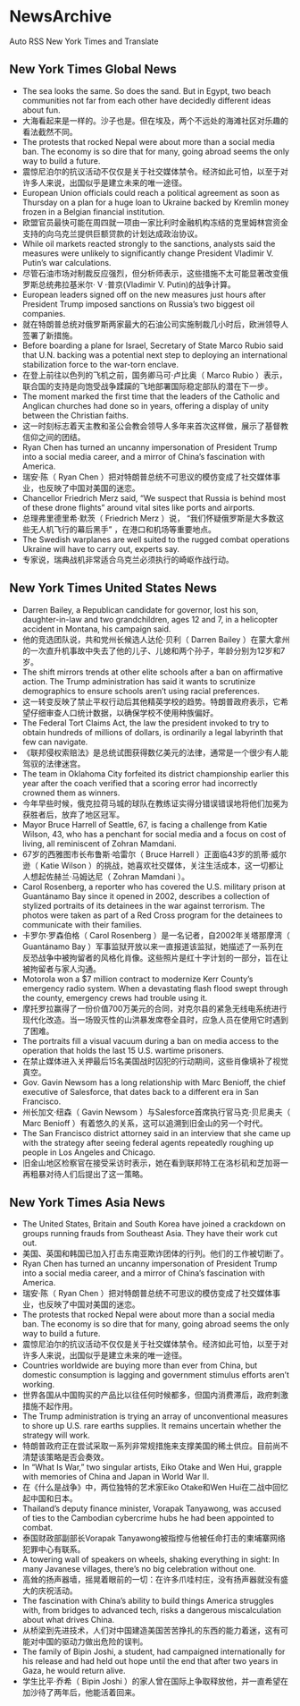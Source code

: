 # NewsArchive
Auto RSS New York Times and Translate

## New York Times Global News
* The sea looks the same. So does the sand. But in Egypt, two beach communities not far from each other have decidedly different ideas about fun.
* 大海看起来是一样的。沙子也是。但在埃及，两个不远处的海滩社区对乐趣的看法截然不同。
* The protests that rocked Nepal were about more than a social media ban. The economy is so dire that for many, going abroad seems the only way to build a future.
* 震惊尼泊尔的抗议活动不仅仅是关于社交媒体禁令。经济如此可怕，以至于对许多人来说，出国似乎是建立未来的唯一途径。
* European Union officials could reach a political agreement as soon as Thursday on a plan for a huge loan to Ukraine backed by Kremlin money frozen in a Belgian financial institution.
* 欧盟官员最快可能在周四就一项由一家比利时金融机构冻结的克里姆林宫资金支持的向乌克兰提供巨额贷款的计划达成政治协议。
* While oil markets reacted strongly to the sanctions, analysts said the measures were unlikely to significantly change President Vladimir V. Putin’s war calculations.
* 尽管石油市场对制裁反应强烈，但分析师表示，这些措施不太可能显著改变俄罗斯总统弗拉基米尔· V ·普京(Vladimir V. Putin)的战争计算。
* European leaders signed off on the new measures just hours after President Trump imposed sanctions on Russia’s two biggest oil companies.
* 就在特朗普总统对俄罗斯两家最大的石油公司实施制裁几小时后，欧洲领导人签署了新措施。
* Before boarding a plane for Israel, Secretary of State Marco Rubio said that U.N. backing was a potential next step to deploying an international stabilization force to the war-torn enclave.
* 在登上前往以色列的飞机之前，国务卿马可·卢比奥（ Marco Rubio ）表示，联合国的支持是向饱受战争蹂躏的飞地部署国际稳定部队的潜在下一步。
* The moment marked the first time that the leaders of the Catholic and Anglican churches had done so in years, offering a display of unity between the Christian faiths.
* 这一时刻标志着天主教和圣公会教会领导人多年来首次这样做，展示了基督教信仰之间的团结。
* Ryan Chen has turned an uncanny impersonation of President Trump into a social media career, and a mirror of China’s fascination with America.
* 瑞安·陈（ Ryan Chen ）把对特朗普总统不可思议的模仿变成了社交媒体事业，也反映了中国对美国的迷恋。
* Chancellor Friedrich Merz said, “We suspect that Russia is behind most of these drone flights” around vital sites like ports and airports.
* 总理弗里德里希·默茨（ Friedrich Merz ）说， “我们怀疑俄罗斯是大多数这些无人机飞行的幕后黑手” ，在港口和机场等重要地点。
* The Swedish warplanes are well suited to the rugged combat operations Ukraine will have to carry out, experts say.
* 专家说，瑞典战机非常适合乌克兰必须执行的崎岖作战行动。

## New York Times United States News
* Darren Bailey, a Republican candidate for governor, lost his son, daughter-in-law and two grandchildren, ages 12 and 7, in a helicopter accident in Montana, his campaign said.
* 他的竞选团队说，共和党州长候选人达伦·贝利（ Darren Bailey ）在蒙大拿州的一次直升机事故中失去了他的儿子、儿媳和两个孙子，年龄分别为12岁和7岁。
* The shift mirrors trends at other elite schools after a ban on affirmative action. The Trump administration has said it wants to scrutinize demographics to ensure schools aren’t using racial preferences.
* 这一转变反映了禁止平权行动后其他精英学校的趋势。特朗普政府表示，它希望仔细审查人口统计数据，以确保学校不使用种族偏好。
* The Federal Tort Claims Act, the law the president invoked to try to obtain hundreds of millions of dollars, is ordinarily a legal labyrinth that few can navigate.
* 《联邦侵权索赔法》是总统试图获得数亿美元的法律，通常是一个很少有人能驾驭的法律迷宫。
* The team in Oklahoma City forfeited its district championship earlier this year after the coach verified that a scoring error had incorrectly crowned them as winners.
* 今年早些时候，俄克拉荷马城的球队在教练证实得分错误错误地将他们加冕为获胜者后，放弃了地区冠军。
* Mayor Bruce Harrell of Seattle, 67, is facing a challenge from Katie Wilson, 43, who has a penchant for social media and a focus on cost of living, all reminiscent of Zohran Mamdani.
* 67岁的西雅图市长布鲁斯·哈雷尔（ Bruce Harrell ）正面临43岁的凯蒂·威尔逊（ Katie Wilson ）的挑战，她喜欢社交媒体，关注生活成本，这一切都让人想起佐赫兰·马姆达尼（ Zohran Mamdani ）。
* Carol Rosenberg, a reporter who has covered the U.S. military prison at Guantánamo Bay since it opened in 2002, describes a collection of stylized portraits of its detainees in the war against terrorism. The photos were taken as part of a Red Cross program for the detainees to communicate with their families.
* 卡罗尔·罗森伯格（ Carol Rosenberg ）是一名记者，自2002年关塔那摩湾（ Guantánamo Bay ）军事监狱开放以来一直报道该监狱，她描述了一系列在反恐战争中被拘留者的风格化肖像。这些照片是红十字计划的一部分，旨在让被拘留者与家人沟通。
* Motorola won a $7 million contract to modernize Kerr County’s emergency radio system. When a devastating flash flood swept through the county, emergency crews had trouble using it.
* 摩托罗拉赢得了一份价值700万美元的合同，对克尔县的紧急无线电系统进行现代化改造。当一场毁灭性的山洪暴发席卷全县时，应急人员在使用它时遇到了困难。
* The portraits fill a visual vacuum during a ban on media access to the operation that holds the last 15 U.S. wartime prisoners.
* 在禁止媒体进入关押最后15名美国战时囚犯的行动期间，这些肖像填补了视觉真空。
* Gov. Gavin Newsom has a long relationship with Marc Benioff, the chief executive of Salesforce, that dates back to a different era in San Francisco.
* 州长加文·纽森（ Gavin Newsom ）与Salesforce首席执行官马克·贝尼奥夫（ Marc Benioff ）有着悠久的关系，这可以追溯到旧金山的另一个时代。
* The San Francisco district attorney said in an interview that she came up with the strategy after seeing federal agents repeatedly roughing up people in Los Angeles and Chicago.
* 旧金山地区检察官在接受采访时表示，她在看到联邦特工在洛杉矶和芝加哥一再粗暴对待人们后提出了这一策略。

## New York Times Asia News
* The United States, Britain and South Korea have joined a crackdown on groups running frauds from Southeast Asia. They have their work cut out.
* 美国、英国和韩国已加入打击东南亚欺诈团体的行列。他们的工作被切断了。
* Ryan Chen has turned an uncanny impersonation of President Trump into a social media career, and a mirror of China’s fascination with America.
* 瑞安·陈（ Ryan Chen ）把对特朗普总统不可思议的模仿变成了社交媒体事业，也反映了中国对美国的迷恋。
* The protests that rocked Nepal were about more than a social media ban. The economy is so dire that for many, going abroad seems the only way to build a future.
* 震惊尼泊尔的抗议活动不仅仅是关于社交媒体禁令。经济如此可怕，以至于对许多人来说，出国似乎是建立未来的唯一途径。
* Countries worldwide are buying more than ever from China, but domestic consumption is lagging and government stimulus efforts aren’t working.
* 世界各国从中国购买的产品比以往任何时候都多，但国内消费滞后，政府刺激措施不起作用。
* The Trump administration is trying an array of unconventional measures to shore up U.S. rare earths supplies. It remains uncertain whether the strategy will work.
* 特朗普政府正在尝试采取一系列非常规措施来支撑美国的稀土供应。目前尚不清楚该策略是否会奏效。
* In “What Is War,” two singular artists, Eiko Otake and Wen Hui, grapple with memories of China and Japan in World War II.
* 在《什么是战争》中，两位独特的艺术家Eiko Otake和Wen Hui在二战中回忆起中国和日本。
* Thailand’s deputy finance minister, Vorapak Tanyawong, was accused of ties to the Cambodian cybercrime hubs he had been appointed to combat.
* 泰国财政部副部长Vorapak Tanyawong被指控与他被任命打击的柬埔寨网络犯罪中心有联系。
* A towering wall of speakers on wheels, shaking everything in sight: In many Javanese villages, there’s no big celebration without one.
* 高耸的扬声器墙，摇晃着眼前的一切：在许多爪哇村庄，没有扬声器就没有盛大的庆祝活动。
* The fascination with China’s ability to build things America struggles with, from bridges to advanced tech, risks a dangerous miscalculation about what drives China.
* 从桥梁到先进技术，人们对中国建造美国苦苦挣扎的东西的能力着迷，这有可能对中国的驱动力做出危险的误判。
* The family of Bipin Joshi, a student, had campaigned internationally for his release and had held out hope until the end that after two years in Gaza, he would return alive.
* 学生比平·乔希（ Bipin Joshi ）的家人曾在国际上争取释放他，并一直希望在加沙待了两年后，他能活着回来。

